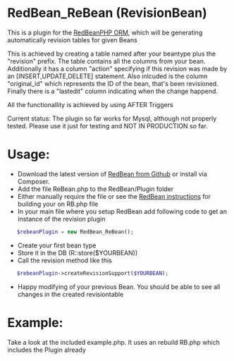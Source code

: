 RedBean_ReBean (RevisionBean)
=======================

This is a plugin for the [RedBeanPHP ORM](http://www.redbeanphp.com/), which
will be generating automatically revision tables for given Beans

This is achieved by creating a table named after your beantype plus the "revision" prefix.
The table contains all the columns from your bean. Additionally it has a column "action" specifying
if this revision was made by an [INSERT,UPDATE,DELETE] statement.
Also inlcuded is the column "original_id" which represents the ID of the bean, that's been
revisioned. Finally there is a "lastedit" column indicating when the change happend.

All the functionallity is achieved by using AFTER Triggers

Current status:
The plugin so far works for Mysql, although not properly tested. Please use
it just for testing and NOT IN PRODUCTION so far.

Usage:
=======================

- Download the latest version of [RedBean from Github](https://github.com/gabordemooij/redbean) or
  install via Composer.
- Add the file ReBean.php to the RedBean/Plugin folder
- Either manually require the file or see the [RedBean instructions](http://www.redbeanphp.com/replica) for building your on RB.php file
- In your main file where you setup RedBean add following code to get an instance of the revision plugin

```php
   $rebeanPlugin = new RedBean_ReBean();
```

- Create your first bean type
- Store it in the DB (R::store($YOURBEAN))
- Call the revision method like this

```php
   $rebeanPlugin->createRevisionSupport($YOURBEAN);
```
- Happy modifying of your previous Bean. You should be able to see all changes
  in the created revisiontable

Example:
=======================

Take a look at the included example.php. It uses an rebuild RB.php which includes the Plugin already
